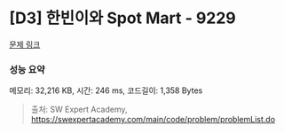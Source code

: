 # [D3] 한빈이와 Spot Mart - 9229 

[문제 링크](https://swexpertacademy.com/main/code/problem/problemDetail.do?contestProbId=AW8Wj7cqbY0DFAXN) 

### 성능 요약

메모리: 32,216 KB, 시간: 246 ms, 코드길이: 1,358 Bytes



> 출처: SW Expert Academy, https://swexpertacademy.com/main/code/problem/problemList.do